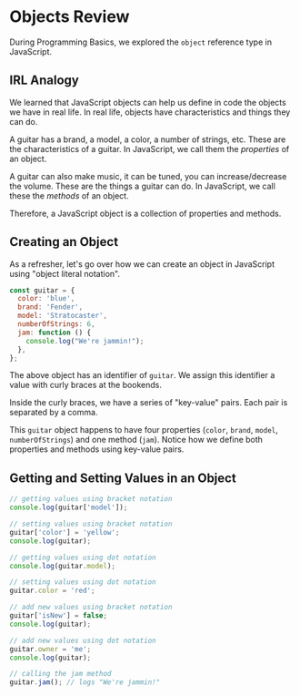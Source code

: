 # Objects Review

During Programming Basics, we explored the `object` reference type in JavaScript.

## IRL Analogy
We learned that JavaScript objects can help us define in code the objects we have in real life. In real life, objects have characteristics and things they can do.

A guitar has a brand, a model, a color, a number of strings, etc. These are the characteristics of a guitar. In JavaScript, we call them the *properties* of an object.

A guitar can also make music, it can be tuned, you can increase/decrease the volume. These are the things a guitar can do. In JavaScript, we call these the *methods* of an object.

Therefore, a JavaScript object is a collection of properties and methods.

## Creating an Object
As a refresher, let's go over how we can create an object in JavaScript using "object literal notation".

```js
const guitar = {
  color: 'blue',
  brand: 'Fender',
  model: 'Stratocaster',
  numberOfStrings: 6,
  jam: function () {
    console.log("We're jammin!");
  },
};
```

The above object has an identifier of `guitar`. We assign this identifier a value with curly braces at the bookends.

Inside the curly braces, we have a series of "key-value" pairs. Each pair is separated by a comma.

This `guitar` object happens to have four properties (`color`, `brand`, `model`, `numberOfStrings`) and one method (`jam`). Notice how we define both properties and methods using key-value pairs.

## Getting and Setting Values in an Object
```js
// getting values using bracket notation
console.log(guitar['model']);

// setting values using bracket notation
guitar['color'] = 'yellow';
console.log(guitar);

// getting values using dot notation
console.log(guitar.model);

// setting values using dot notation
guitar.color = 'red';

// add new values using bracket notation
guitar['isNew'] = false;
console.log(guitar);

// add new values using dot notation
guitar.owner = 'me';
console.log(guitar);

// calling the jam method
guitar.jam(); // logs "We're jammin!"
```
